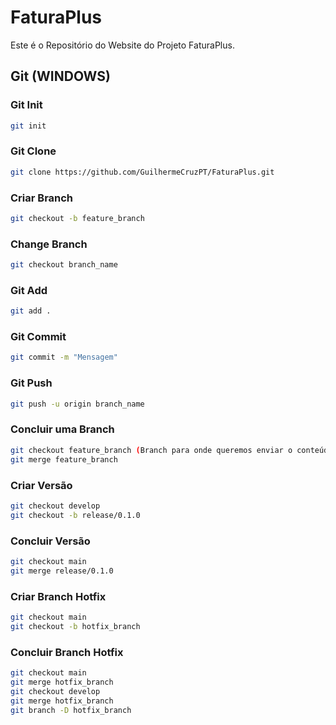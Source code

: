 # FaturaPlus

Este é o Repositório do Website do Projeto FaturaPlus.

## Git (WINDOWS)

### Git Init

```bash
git init
```

### Git Clone

```bash
git clone https://github.com/GuilhermeCruzPT/FaturaPlus.git
```

### Criar Branch

```bash
git checkout -b feature_branch
```

### Change Branch

```bash
git checkout branch_name
```

### Git Add

```bash
git add .
```

### Git Commit

```bash
git commit -m "Mensagem"
```

### Git Push

```bash
git push -u origin branch_name
```

### Concluir uma Branch

```bash
git checkout feature_branch (Branch para onde queremos enviar o conteúdo.)
git merge feature_branch
```

### Criar Versão

```bash
git checkout develop
git checkout -b release/0.1.0
```

### Concluir Versão

```bash
git checkout main
git merge release/0.1.0
```

### Criar Branch Hotfix

```bash
git checkout main
git checkout -b hotfix_branch
```

### Concluir Branch Hotfix

```bash
git checkout main
git merge hotfix_branch
git checkout develop
git merge hotfix_branch
git branch -D hotfix_branch
```
